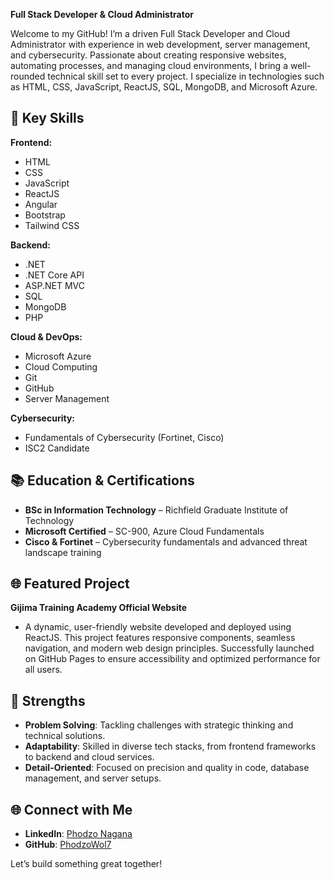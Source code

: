 **Full Stack Developer & Cloud Administrator**

Welcome to my GitHub! I’m a driven Full Stack Developer and Cloud Administrator with experience in web development, server management, and cybersecurity. Passionate about creating responsive websites, automating processes, and managing cloud environments, I bring a well-rounded technical skill set to every project. I specialize in technologies such as HTML, CSS, JavaScript, ReactJS, SQL, MongoDB, and Microsoft Azure.

## 🌟 Key Skills
**Frontend:**
- HTML
- CSS
- JavaScript
- ReactJS
- Angular
- Bootstrap
- Tailwind CSS

**Backend:**
- .NET
- .NET Core API
- ASP.NET MVC
- SQL
- MongoDB
- PHP

**Cloud & DevOps:**
- Microsoft Azure
- Cloud Computing
- Git
- GitHub
- Server Management

**Cybersecurity:**
- Fundamentals of Cybersecurity (Fortinet, Cisco)
- ISC2 Candidate

## 📚 Education & Certifications
- **BSc in Information Technology** – Richfield Graduate Institute of Technology
- **Microsoft Certified** – SC-900, Azure Cloud Fundamentals
- **Cisco & Fortinet** – Cybersecurity fundamentals and advanced threat landscape training

## 🌐 Featured Project
**Gijima Training Academy Official Website**
- A dynamic, user-friendly website developed and deployed using ReactJS. This project features responsive components, seamless navigation, and modern web design principles. Successfully launched on GitHub Pages to ensure accessibility and optimized performance for all users.

## 🚀 Strengths
- **Problem Solving**: Tackling challenges with strategic thinking and technical solutions.
- **Adaptability**: Skilled in diverse tech stacks, from frontend frameworks to backend and cloud services.
- **Detail-Oriented**: Focused on precision and quality in code, database management, and server setups.

## 🌐 Connect with Me
- **LinkedIn**: [Phodzo Nagana](https://www.linkedin.com/in/phodzo-nagana)
- **GitHub**: [PhodzoWol7](https://github.com/PhodzoWol7)

Let’s build something great together!
